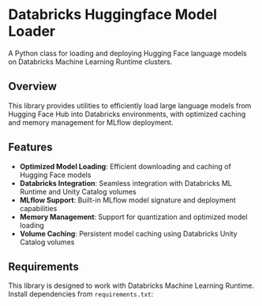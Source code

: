 # Databricks Huggingface Model Loader

A Python class for loading and deploying Hugging Face language models on Databricks Machine Learning Runtime clusters.

## Overview

This library provides utilities to efficiently load large language models from Hugging Face Hub into Databricks environments, with optimized caching and memory management for MLflow deployment.

## Features

- **Optimized Model Loading**: Efficient downloading and caching of Hugging Face models
- **Databricks Integration**: Seamless integration with Databricks ML Runtime and Unity Catalog volumes
- **MLflow Support**: Built-in MLflow model signature and deployment capabilities
- **Memory Management**: Support for quantization and optimized model loading
- **Volume Caching**: Persistent model caching using Databricks Unity Catalog volumes

## Requirements

This library is designed to work with Databricks Machine Learning Runtime. Install dependencies from `requirements.txt`:
